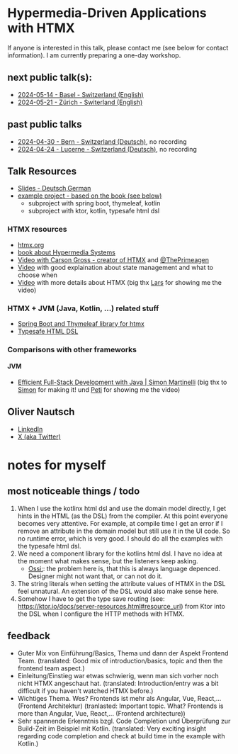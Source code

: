 # Hypermedia-Driven Applications with HTMX
If anyone is interested in this talk, please contact me (see below for contact information). I am currently preparing a one-day workshop. 

## next public talk(s):
* [2024-05-14 - Basel - Switzerland (English)](https://www.jug.ch/html/events/2024/htmx_bs.html)
* [2024-05-21 - Zürich - Switerland (English)](https://www.meetup.com/coders-only/events/300858871/)

## past public talks
* [2024-04-30 - Bern - Switzerland (Deutsch)](https://www.jug.ch/html/events/2024/htmx_be.html), no recording
* [2024-04-24 - Lucerne - Switzerland (Deutsch)](https://www.jug.ch/html/events/2024/htmx_lu.html), no recording

## Talk Resources
* [Slides - Deutsch,German](https://docs.google.com/presentation/d/1PsLzS-oLv9CQgDPbuWp6F2hV3l6Y162eafKhHuZbLWE/edit?usp=sharing)
* [example project - based on the book (see below)](https://github.com/ollin/contacts)
  *   subproject with spring boot, thymeleaf, kotlin
  *   subproject with ktor, kotlin, typesafe html dsl

### HTMX resources
* [htmx.org](https://htmx.org/)
* [book about Hypermedia Systems](https://hypermedia.systems/)
* [Video with Carson Gross - creator of HTMX](https://www.youtube.com/watch?v=LriHRa9t1fQ) and [@ThePrimeagen](https://twitter.com/ThePrimeagen)
* [Video](https://youtu.be/-ptq9HCrI_U?t=353) with good explaination about state management and what to choose when
* [Video](https://www.youtube.com/watch?v=0l6I0tA-Il4) with more details about HTMX (big thx [Lars](https://github.com/LarsEckart) for showing me the video)

### HTMX + JVM (Java, Kotlin, ...) related stuff
* [Spring Boot and Thymeleaf library for htmx](https://github.com/wimdeblauwe/htmx-spring-boot)
* [Typesafe HTML DSL](https://kotlinlang.org/docs/typesafe-html-dsl.html)

### Comparisons with other frameworks
#### JVM
* [Efficient Full-Stack Development with Java | Simon Martinelli](https://www.youtube.com/watch?v=FI1Ao-qFFoY) (big thx to [Simon](https://github.com/simasch) for making it! und [Peti](https://github.com/Petikoch) for showing me the video)

  

## Oliver Nautsch<!-- include: oliver.md -->

* [LinkedIn](https://www.linkedin.com/in/oliver-nautsch/)
* [X (aka Twitter)](https://twitter.com/ollispieps)


<!-- endInclude -->

# notes for myself
## most noticeable things / todo
1. When I use the kotlinx html dsl and use the domain model directly, I get hints in the HTML (as the DSL) from the compiler. At this point everyone becomes very attentive. For example, at compile time I get an error if I remove an attribute in the domain model but still use it in the UI code. So no runtime error, which is very good. I should do all the examples with the typesafe html dsl.
2. We need a component library for the kotlins html dsl. I have no idea at the moment what makes sense, but the listeners keep asking.
   - [Ossi:](https://github.com/busykoala): the problem here is, that this is always language depenced. Designer might not want that, or can not do it.
4. The string literals when setting the attribute values of HTMX in the DSL feel unnatural.  An extension of the DSL would also make sense here.
5. Somehow I have to get the type save routing (see: https://ktor.io/docs/server-resources.html#resource_url) from Ktor into the DSL when I configure the HTTP methods with HTMX.

## feedback
* Guter Mix von Einführung/Basics, Thema und dann der Aspekt Frontend Team. (translated: Good mix of introduction/basics, topic and then the frontend team aspect.)
* Einleitung/Einstieg war etwas schwierig, wenn man sich vorher noch nicht HTMX angeschaut hat. (translated: Introduction/entry was a bit difficult if you haven't watched HTMX before.)
* Wichtiges Thema. Wes? Frontends ist mehr als Angular, Vue, React,... (Frontend Architektur) (tranlasted: Important topic. What? Frontends is more than Angular, Vue, React,... (Frontend architecture))
* Sehr spannende Erkenntnis bzgl. Code Completion und Überprüfung zur Build-Zeit im Beispiel mit Kotlin. (translated: Very exciting insight regarding code completion and check at build time in the example with Kotlin.)
